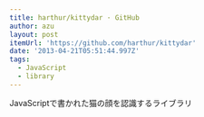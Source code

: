 ```yaml
---
title: harthur/kittydar · GitHub
author: azu
layout: post
itemUrl: 'https://github.com/harthur/kittydar'
date: '2013-04-21T05:51:44.997Z'
tags:
  - JavaScript
  - library
---
```

JavaScriptで書かれた猫の顔を認識するライブラリ

